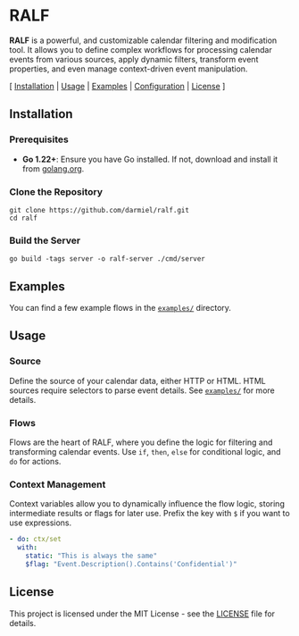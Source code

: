 # RALF

**RALF** is a powerful, and customizable calendar filtering and modification tool. It allows you to define complex workflows for processing calendar events from various sources, apply dynamic filters, transform event properties, and even manage context-driven event manipulation.

[ [Installation](#installation) | [Usage](#usage) | [Examples](#examples) | [Configuration](#configuration) | [License](#license) ]

## Installation

### Prerequisites

- **Go 1.22+**: Ensure you have Go installed. If not, download and install it from [golang.org](https://golang.org/).

### Clone the Repository

```console
git clone https://github.com/darmiel/ralf.git
cd ralf
```

### Build the Server

```console
go build -tags server -o ralf-server ./cmd/server
```
## Examples

You can find a few example flows in the [`examples/`]("examples/") directory.

## Usage

### Source

Define the source of your calendar data, either HTTP or HTML. HTML sources require selectors to parse event details. See [`examples/`]("examples/") for more details.

### Flows

Flows are the heart of RALF, where you define the logic for filtering and transforming calendar events. Use `if`, `then`, `else` for conditional logic, and `do` for actions.

### Context Management

Context variables allow you to dynamically influence the flow logic, storing intermediate results or flags for later use. Prefix the key with `$` if you want to use expressions.

```yaml
- do: ctx/set
  with:
    static: "This is always the same"
    $flag: "Event.Description().Contains('Confidential')"
```

## License

This project is licensed under the MIT License - see the [LICENSE](LICENSE) file for details.

